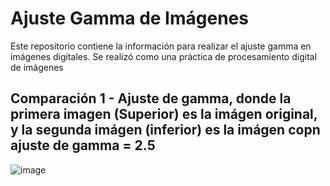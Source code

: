# Ajuste Gamma de Imágenes
Este repositorio contiene la información para realizar el ajuste gamma en imágenes digitales. Se realizó como una práctica de procesamiento digital de imágenes


## Comparación 1 - Ajuste de gamma, donde la primera imagen (Superior) es la imágen original, y la segunda imágen (inferior) es la imágen copn ajuste de gamma = 2.5
![image](https://user-images.githubusercontent.com/113737899/192911244-260d3bd4-dbba-4ce3-bcca-e3a0299d2cd3.png)
